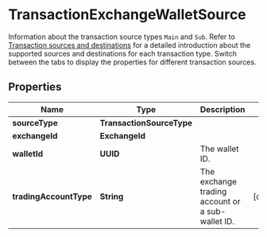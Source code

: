 

# TransactionExchangeWalletSource

Information about the transaction source types `Main` and `Sub`. Refer to [Transaction sources and destinations](https://www.cobo.com/developers/v2/guides/transactions/sources-and-destinations) for a detailed introduction about the supported sources and destinations for each transaction type.  Switch between the tabs to display the properties for different transaction sources. 

## Properties

| Name | Type | Description | Notes |
|------------ | ------------- | ------------- | -------------|
|**sourceType** | **TransactionSourceType** |  |  |
|**exchangeId** | **ExchangeId** |  |  |
|**walletId** | **UUID** | The wallet ID. |  |
|**tradingAccountType** | **String** | The exchange trading account or a sub-wallet ID. |  [optional] |



